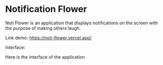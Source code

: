 
# Notification Flower

Noti Flower is an application that displays notifications on the screen with the purpose of making others laugh.

Link demo: https://noti-flower.vercel.app/

Interface:

Here is the interface of the application


